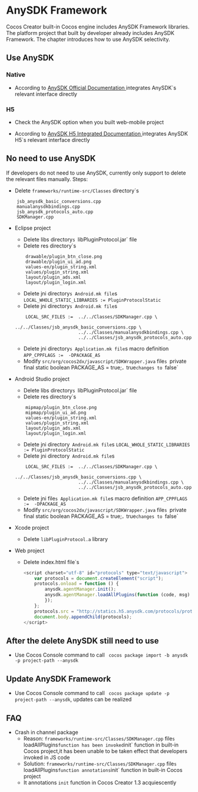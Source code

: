 
# AnySDK Framework

Cocos Creator built-in Cocos engine includes AnySDK Framework libraries. The platform project that built by developer already includes AnySDK Framework. The chapter introduces how to use AnySDK selectivity.

## Use AnySDK 

### Native

- According to [ AnySDK Official Documentation ](http://docs.anysdk.com) integrates AnySDK`s relevant interface directly

### H5

- Check the AnySDK option when you built web-mobile project

- According to [ AnySDK H5 Integrated Documentation ](http://docs.anysdk.com/H5Tutorial) integrates AnySDK H5`s relevant interface directly


## No need to use AnySDK

If developers do not need to use AnySDK, currently only support to  delete the relevant files manually.
Steps:
- Delete `frameworks/runtime-src/Classes` directory`s 
```
	jsb_anysdk_basic_conversions.cpp
	manualanysdkbindings.cpp
	jsb_anysdk_protocols_auto.cpp 
	SDKManager.cpp
```
- Eclipse project
	* Delete libs directory`s `libPluginProtocol.jar` file
	* Delete res directory`s
	```
		drawable/plugin_btn_close.png
		drawable/plugin_ui_ad.png
		values-en/plugin_string.xml
		values/plugin_string.xml 
		layout/plugin_ads.xml
		layout/plugin_login.xml
	```
	* Delete jni directory`s Android.mk file`s `LOCAL_WHOLE_STATIC_LIBRARIES := PluginProtocolStatic`
	* Delete jni directory`s Android.mk file`s
	```
		LOCAL_SRC_FILES :=  ../../Classes/SDKManager.cpp \ 
							../../Classes/jsb_anysdk_basic_conversions.cpp \
							../../Classes/manualanysdkbindings.cpp \
							../../Classes/jsb_anysdk_protocols_auto.cpp 
	```

	* Delete jni directory`s Application.mk file`s macro definition `APP_CPPFLAGS :=  -DPACKAGE_AS`
	* Modify `src/org/cocos2dx/javascript/SDKWrapper.java` file`s `private final static boolean PACKAGE_AS = true;`，`true` changes to  `false`
- Android Studio project
	* Delete libs directory`s `libPluginProtocol.jar` file 
	* Delete res directory`s
	```
		mipmap/plugin_btn_close.png
		mipmap/plugin_ui_ad.png
		values-en/plugin_string.xml
		values/plugin_string.xml
		layout/plugin_ads.xml
		layout/plugin_login.xml
	```
	* Delete jni directory` Android.mk file`s `LOCAL_WHOLE_STATIC_LIBRARIES := PluginProtocolStatic`
	* Delete jni directory` Android.mk file`s
	```
		LOCAL_SRC_FILES :=  ../../Classes/SDKManager.cpp \
							../../Classes/jsb_anysdk_basic_conversions.cpp \
							../../Classes/manualanysdkbindings.cpp \
							../../Classes/jsb_anysdk_protocols_auto.cpp
	```
	* Delete jni file`s Application.mk file`s macro definition `APP_CPPFLAGS :=  -DPACKAGE_AS`
	* Modify `src/org/cocos2dx/javascript/SDKWrapper.java` file`s `private final static boolean PACKAGE_AS = true;`，`true` changes to  `false`
- Xcode project
	* Delete `libPluginProtocol.a` library
- Web project
	* Delete index.html file`s 
		```js
		<script charset="utf-8" id="protocols" type="text/javascript">
			var protocols = document.createElement("script");
			protocols.onload = function () {
				anysdk.agentManager.init();
				anysdk.agentManager.loadAllPlugins(function (code, msg) {
      			});
			};
			protocols.src = "http://statics.h5.anysdk.com/protocols/protocols.js";
			document.body.appendChild(protocols);
		</script>
  	 	```

## After the delete AnySDK still need to use
- Use Cocos Console command to call ` cocos package import -b anysdk -p project-path --anysdk`

## Update AnySDK Framework
- Use Cocos Console command to call  ` cocos package update -p project-path --anysdk`, updates can be realized

## FAQ
- Crash in channel package 
	* Reason: `frameworks/runtime-src/Classes/SDKManager.cpp` file`s `loadAllPlugins` function has been invoked `init` function in built-in Cocos project,it has been unable to be taken effect that developers invoked in JS code
	* Solution:  `frameworks/runtime-src/Classes/SDKManager.cpp` file`s `loadAllPlugins` function annotations `init` function in built-in Cocos project
	* It annotations `init` function in Cocos Creator 1.3 acquiescently
